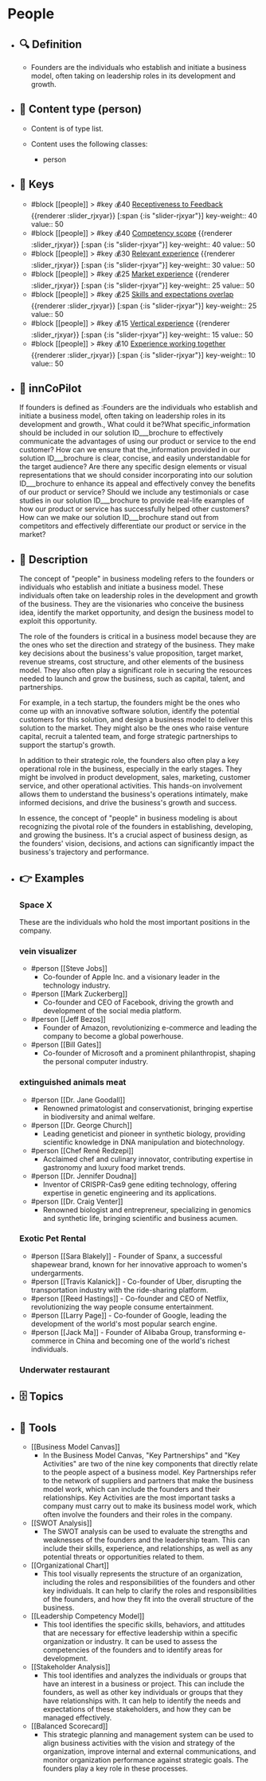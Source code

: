 # People
- ## 🔍 Definition
  - Founders are the individuals who establish and initiate a business model, often taking on leadership roles in its development and growth.
- ## 📰 Content type (person)
  - Content is of type list.
  
  - Content uses the following classes:
    - person

- ## 🔑 Keys
  - #block [[people]] > #key 💰40 [Receptiveness to Feedback](https://xbokmd.github.io/plastilinn/#/docs/xBoK/sections/people%2FReceptiveness%20to%20Feedback) {{renderer :slider_rjxyar}} [:span {:is "slider-rjxyar"}] 
    key-weight:: 40
    value:: 50
  - #block [[people]] > #key 💰40 [Competency scope](https://xbokmd.github.io/plastilinn/#/docs/xBoK/sections/people%2FCompetency%20scope) {{renderer :slider_rjxyar}} [:span {:is "slider-rjxyar"}] 
    key-weight:: 40
    value:: 50
  - #block [[people]] > #key 💰30 [Relevant experience](https://xbokmd.github.io/plastilinn/#/docs/xBoK/sections/people%2FRelevant%20experience) {{renderer :slider_rjxyar}} [:span {:is "slider-rjxyar"}] 
    key-weight:: 30
    value:: 50
  - #block [[people]] > #key 💰25 [Market experience](https://xbokmd.github.io/plastilinn/#/docs/xBoK/sections/people%2FMarket%20experience) {{renderer :slider_rjxyar}} [:span {:is "slider-rjxyar"}] 
    key-weight:: 25
    value:: 50
  - #block [[people]] > #key 💰25 [Skills and expectations overlap](https://xbokmd.github.io/plastilinn/#/docs/xBoK/sections/people%2FSkills%20and%20expectations%20overlap) {{renderer :slider_rjxyar}} [:span {:is "slider-rjxyar"}] 
    key-weight:: 25
    value:: 50
  - #block [[people]] > #key 💰15 [Vertical experience](https://xbokmd.github.io/plastilinn/#/docs/xBoK/sections/people%2FVertical%20experience) {{renderer :slider_rjxyar}} [:span {:is "slider-rjxyar"}] 
    key-weight:: 15
    value:: 50
  - #block [[people]] > #key 💰10 [Experience working together](https://xbokmd.github.io/plastilinn/#/docs/xBoK/sections/people%2FExperience%20working%20together) {{renderer :slider_rjxyar}} [:span {:is "slider-rjxyar"}] 
    key-weight:: 10
    value:: 50
- ## 🤖 innCoPilot
  If founders is defined as :Founders are the individuals who establish and initiate a business model, often taking on leadership roles in its development and growth., What could it be?What specific_information should be included in our solution ID___brochure to effectively communicate the advantages of using our product or service to the end customer?
  How can we ensure that the_information provided in our solution ID___brochure is clear, concise, and easily understandable for the target audience?
  Are there any specific design elements or visual representations that we should consider incorporating into our solution ID___brochure to enhance its appeal and effectively convey the benefits of our product or service?
  Should we include any testimonials or case studies in our solution ID___brochure to provide real-life examples of how our product or service has successfully helped other customers?
  How can we make our solution ID___brochure stand out from competitors and effectively differentiate our product or service in the market?
- ## 📖 Description
  The concept of "people" in business modeling refers to the founders or individuals who establish and initiate a business model. These individuals often take on leadership roles in the development and growth of the business. They are the visionaries who conceive the business idea, identify the market opportunity, and design the business model to exploit this opportunity.
  
  The role of the founders is critical in a business model because they are the ones who set the direction and strategy of the business. They make key decisions about the business's value proposition, target market, revenue streams, cost structure, and other elements of the business model. They also often play a significant role in securing the resources needed to launch and grow the business, such as capital, talent, and partnerships.
  
  For example, in a tech startup, the founders might be the ones who come up with an innovative software solution, identify the potential customers for this solution, and design a business model to deliver this solution to the market. They might also be the ones who raise venture capital, recruit a talented team, and forge strategic partnerships to support the startup's growth.
  
  In addition to their strategic role, the founders also often play a key operational role in the business, especially in the early stages. They might be involved in product development, sales, marketing, customer service, and other operational activities. This hands-on involvement allows them to understand the business's operations intimately, make informed decisions, and drive the business's growth and success.
  
  In essence, the concept of "people" in business modeling is about recognizing the pivotal role of the founders in establishing, developing, and growing the business. It's a crucial aspect of business design, as the founders' vision, decisions, and actions can significantly impact the business's trajectory and performance.
- ## 👉 Examples
  ### Space X
  These are the individuals who hold the most important positions in the company.
  ### vein visualizer
  - #person [[Steve Jobs]]
  	- Co-founder of Apple Inc. and a visionary leader in the technology industry.
  - #person [[Mark Zuckerberg]]
  	- Co-founder and CEO of Facebook, driving the growth and development of the social media platform.
  - #person [[Jeff Bezos]]
  	- Founder of Amazon, revolutionizing e-commerce and leading the company to become a global powerhouse.
  - #person [[Bill Gates]]
  	- Co-founder of Microsoft and a prominent philanthropist, shaping the personal computer industry.
  ### extinguished animals meat
  - #person [[Dr. Jane Goodall]]
  	- Renowned primatologist and conservationist, bringing expertise in biodiversity and animal welfare.
  - #person [[Dr. George Church]]
  	- Leading geneticist and pioneer in synthetic biology, providing scientific knowledge in DNA manipulation and biotechnology.
  - #person [[Chef René Redzepi]]
  	- Acclaimed chef and culinary innovator, contributing expertise in gastronomy and luxury food market trends.
  - #person [[Dr. Jennifer Doudna]]
  	- Inventor of CRISPR-Cas9 gene editing technology, offering expertise in genetic engineering and its applications.
  - #person [[Dr. Craig Venter]]
  	- Renowned biologist and entrepreneur, specializing in genomics and synthetic life, bringing scientific and business acumen.
  ### Exotic Pet Rental
  - #person [[Sara Blakely]]
    	- Founder of Spanx, a successful shapewear brand, known for her innovative approach to women's undergarments.
  - #person [[Travis Kalanick]]
    	- Co-founder of Uber, disrupting the transportation industry with the ride-sharing platform.
  - #person [[Reed Hastings]]
    	- Co-founder and CEO of Netflix, revolutionizing the way people consume entertainment.
  - #person [[Larry Page]]
    	- Co-founder of Google, leading the development of the world's most popular search engine.
  - #person [[Jack Ma]]
    	- Founder of Alibaba Group, transforming e-commerce in China and becoming one of the world's richest individuals.
  ### Underwater restaurant
  
- ## 🗄️ Topics
  
- ## 🧰 Tools
  - [[Business Model Canvas]]
    - In the Business Model Canvas, "Key Partnerships" and "Key Activities" are two of the nine key components that directly relate to the people aspect of a business model. Key Partnerships refer to the network of suppliers and partners that make the business model work, which can include the founders and their relationships. Key Activities are the most important tasks a company must carry out to make its business model work, which often involve the founders and their roles in the company.
  - [[SWOT Analysis]]
    - The SWOT analysis can be used to evaluate the strengths and weaknesses of the founders and the leadership team. This can include their skills, experience, and relationships, as well as any potential threats or opportunities related to them.
  - [[Organizational Chart]]
    - This tool visually represents the structure of an organization, including the roles and responsibilities of the founders and other key individuals. It can help to clarify the roles and responsibilities of the founders, and how they fit into the overall structure of the business.
  - [[Leadership Competency Model]]
    - This tool identifies the specific skills, behaviors, and attitudes that are necessary for effective leadership within a specific organization or industry. It can be used to assess the competencies of the founders and to identify areas for development.
  - [[Stakeholder Analysis]]
    - This tool identifies and analyzes the individuals or groups that have an interest in a business or project. This can include the founders, as well as other key individuals or groups that they have relationships with. It can help to identify the needs and expectations of these stakeholders, and how they can be managed effectively.
  - [[Balanced Scorecard]]
    - This strategic planning and management system can be used to align business activities with the vision and strategy of the organization, improve internal and external communications, and monitor organization performance against strategic goals. The founders play a key role in these processes.
